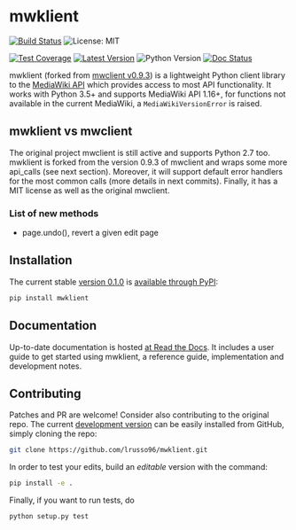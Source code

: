 # mwklient

[![Build Status](https://travis-ci.com/lrusso96/mwklient.svg?token=uoNxtXYBDHpqERGMiZA8&branch=master)](https://travis-ci.com/lrusso96/mwklient)
![License: MIT](https://img.shields.io/github/license/lrusso96/mwklient.svg?color=blue)

[![Test Coverage](https://img.shields.io/coveralls/github/lrusso96/mwklient.svg)](https://coveralls.io/github/lrusso96/mwklient)
[![Latest Version](https://img.shields.io/pypi/v/mwklient.svg)](https://pypi.org/project/mwklient)
![Python Version](https://img.shields.io/pypi/pyversions/mwklient.svg)
[![Doc Status](https://readthedocs.org/projects/mwklient/badge/?version=latest)](https://mwklient.readthedocs.io/en/latest/?badge=latest)

mwklient (forked from [mwclient v0.9.3](https://github.com/mwclient/mwclient)) is a lightweight Python client library to the [MediaWiki API](https://mediawiki.org/wiki/API) which provides access to most API functionality.
It works with Python 3.5+ and supports MediaWiki API 1.16+,
for functions not available in the current MediaWiki, a `MediaWikiVersionError` is raised.

## mwklient vs mwclient

The original project mwclient is still active and supports Python 2.7 too.
mwklient is forked from the version 0.9.3 of mwclient and wraps some more api_calls (see next section).
Moreover, it will support default error handlers for the most common calls (more details in next commits).
Finally, it has a MIT license as well as the original mwclient.

### List of new methods

* page.undo(), revert a given edit page

## Installation

The current stable [version 0.1.0](https://github.com/lrusso96/mwklient/archive/v0.1.0.zip)
is [available through PyPI](https://pypi.python.org/pypi/mwklient):

```bash
pip install mwklient
```

## Documentation

Up-to-date documentation is hosted [at Read the Docs](http://mwklient.readthedocs.io/en/latest/).
It includes a user guide to get started using mwklient, a reference guide, implementation and development notes.

## Contributing

Patches and PR are welcome! Consider also contributing to the original repo.
The current [development version](https://github.com/lrusso96/mwklient) can be
easily installed from GitHub, simply cloning the repo:

```bash
git clone https://github.com/lrusso96/mwklient.git
```

In order to test your edits, build an *editable* version with the command:

```bash
pip install -e .
```

Finally, if you want to run tests, do

```bash
python setup.py test
```
